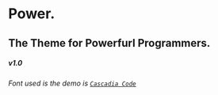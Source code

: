 # Power.
## The Theme for Powerfurl Programmers.

##### v1.0






###### Font used is the demo is [`Cascadia Code`](http://www.github.com/microsoft/cascadia-code)